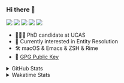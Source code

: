 ### Hi there 👋

[![](https://img.shields.io/badge/-Email-325180?logo=maildotru&logoColor=white&style=flat-square)](mailto:hi@wang.tianshu.me)
[![](https://img.shields.io/badge/-GitHub-black?logo=GitHub&style=flat-square)](https://github.com/tshu-w)
[![](https://img.shields.io/badge/-Telegram-26a5e4?labelColor=fafafa&logo=telegram&style=flat-square)](https://t.me/tshu_w) 
[![](https://img.shields.io/badge/-Twitter-1da1f2?logo=Twitter&logoColor=white&style=flat-square)](https://twitter.com/tshu_w)
[![](https://komarev.com/ghpvc/?username=tshu-w&color=blueviolet&style=flat-square)]()



- 🧑🏻‍🎓 PhD candidate at UCAS
- 🔭 Currently interested in Entity Resolution
- 🛠 macOS & Emacs & ZSH & Rime
- 🔑 [GPG Public Key](https://github.com/tshu-w/dotfiles/blob/main/config/gnupg/public.asc)

<details>

<summary>GitHub Stats</summary>

![Tianshu's GitHub stats](https://github-readme-stats.vercel.app/api?username=tshu-w&show_icons=true&theme=buefy&count_private=true)
  
</details>


<details>
  <summary>Wakatime Stats</summary>

  Currently, files accessed by tramp cannot be tracked by wakatime, see https://github.com/wakatime/wakatime-mode/issues/27
  <br>
  
<!--START_SECTION:waka-->
![Code Time](http://img.shields.io/badge/Code%20Time-6%2C419%20hrs%2041%20mins-blue)

**I'm a Night 🦉** 

```text
🌞 Morning                260 commits         ██░░░░░░░░░░░░░░░░░░░░░░░   09.75 % 
🌆 Daytime                960 commits         █████████░░░░░░░░░░░░░░░░   35.98 % 
🌃 Evening                1164 commits        ███████████░░░░░░░░░░░░░░   43.63 % 
🌙 Night                  284 commits         ███░░░░░░░░░░░░░░░░░░░░░░   10.64 % 
```
📅 **I'm Most Productive on Tuesday** 

```text
Monday                   452 commits         ████░░░░░░░░░░░░░░░░░░░░░   16.94 % 
Tuesday                  703 commits         ███████░░░░░░░░░░░░░░░░░░   26.35 % 
Wednesday                362 commits         ███░░░░░░░░░░░░░░░░░░░░░░   13.57 % 
Thursday                 179 commits         ██░░░░░░░░░░░░░░░░░░░░░░░   06.71 % 
Friday                   485 commits         █████░░░░░░░░░░░░░░░░░░░░   18.18 % 
Saturday                 330 commits         ███░░░░░░░░░░░░░░░░░░░░░░   12.37 % 
Sunday                   157 commits         █░░░░░░░░░░░░░░░░░░░░░░░░   05.88 % 
```


📊 **This Week I Spent My Time On** 

```text
💬 Programming Languages: 
sh                       15 hrs 34 mins      █████████████████████████   100.00 % 

🔥 Editors: 
Zsh                      15 hrs 34 mins      █████████████████████████   100.00 % 

🐱‍💻 Projects: 
uniblocker               6 hrs 13 mins       ██████████░░░░░░░░░░░░░░░   39.98 % 
Terminal                 4 hrs 39 mins       ███████░░░░░░░░░░░░░░░░░░   29.92 % 
lit-arkent               4 hrs 8 mins        ███████░░░░░░░░░░░░░░░░░░   26.63 % 
lightning-template       14 mins             ░░░░░░░░░░░░░░░░░░░░░░░░░   01.55 % 
Homebrew                 11 mins             ░░░░░░░░░░░░░░░░░░░░░░░░░   01.25 % 

💻 Operating System: 
Linux                    11 hrs 33 mins      ███████████████████░░░░░░   74.25 % 
Mac                      4 hrs               ██████░░░░░░░░░░░░░░░░░░░   25.75 % 
```

**I Mostly Code in Python** 

```text
Python                   19 repos            █████████░░░░░░░░░░░░░░░░   36.54 % 
Emacs Lisp               10 repos            █████░░░░░░░░░░░░░░░░░░░░   19.23 % 
Ruby                     3 repos             █░░░░░░░░░░░░░░░░░░░░░░░░   05.77 % 
Jupyter Notebook         2 repos             █░░░░░░░░░░░░░░░░░░░░░░░░   03.85 % 
Lua                      1 repo              ░░░░░░░░░░░░░░░░░░░░░░░░░   01.92 % 
```




 Last Updated on 02/05/2023 08:13:05 UTC
<!--END_SECTION:waka-->
</details>
